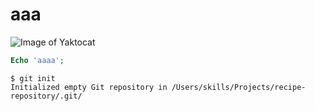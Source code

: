 # <h1>aaa</h1>
![Image of Yaktocat](https://octodex.github.com/images/yaktocat.png)
``` PHP
Echo 'aaaa';
```
```
$ git init
Initialized empty Git repository in /Users/skills/Projects/recipe-repository/.git/
```
